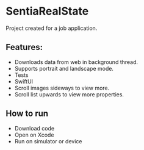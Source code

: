 # SentiaRealState
 
Project created for a job application.

## Features:
- Downloads data from web in background thread.
- Supports portrait and landscape mode.
- Tests
- SwiftUI
- Scroll images sideways to view more.
- Scroll list upwards to view more properties.

## How to run
- Download code
- Open on Xcode
- Run on simulator or device
